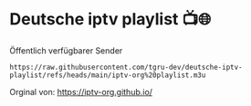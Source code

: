 # Deutsche iptv playlist 📺🌐
Öffentlich verfügbarer Sender

```
https://raw.githubusercontent.com/tgru-dev/deutsche-iptv-playlist/refs/heads/main/iptv-org%20playlist.m3u
```

Orginal von: https://iptv-org.github.io/
